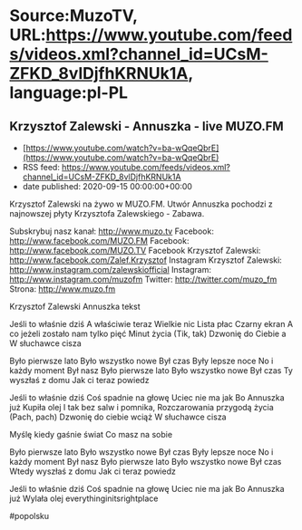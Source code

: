 # Source:MuzoTV, URL:https://www.youtube.com/feeds/videos.xml?channel_id=UCsM-ZFKD_8vlDjfhKRNUk1A, language:pl-PL

## Krzysztof Zalewski - Annuszka - live MUZO.FM
 - [https://www.youtube.com/watch?v=ba-wQqeQbrE](https://www.youtube.com/watch?v=ba-wQqeQbrE)
 - RSS feed: https://www.youtube.com/feeds/videos.xml?channel_id=UCsM-ZFKD_8vlDjfhKRNUk1A
 - date published: 2020-09-15 00:00:00+00:00

Krzysztof Zalewski na żywo w MUZO.FM. Utwór Annuszka pochodzi z najnowszej płyty Krzysztofa Zalewskiego - Zabawa.

Subskrybuj nasz kanał: http://www.muzo.tv
Facebook: http://www.facebook.com/MUZO.FM
Facebook: http://www.facebook.com/MUZO.TV
Facebook Krzysztof Zalewski: http://www.facebook.com/Zalef.Krzysztof
Instagram Krzysztof Zalewski: http://www.instagram.com/zalewskiofficial
Instagram: http://www.instagram.com/muzofm
Twitter: http://twitter.com/muzo_fm
Strona: http://www.muzo.fm


Krzysztof Zalewski Annuszka tekst

Jeśli to właśnie dziś
A właściwie teraz
Wielkie nic
Lista płac
Czarny ekran
A co jeżeli zostało nam tylko pięć
Minut życia
(Tik, tak)
Dzwonię do Ciebie a
W słuchawce cisza

Było pierwsze lato
Było wszystko nowe
Był czas
Były lepsze noce
No i każdy moment
Był nasz
Było pierwsze lato
Było wszystko nowe
Był czas
Ty wyszłaś z domu
Jak ci teraz powiedz

Jeśli to właśnie dziś
Coś spadnie na głowę
Uciec nie ma jak
Bo Annuszka już
Kupiła olej
I tak bez salw i pomnika,
Rozczarowania przygodą życia
(Pach, pach)
Dzwonię do ciebie wciąż
W słuchawce cisza

Myślę kiedy gaśnie świat
Co masz na sobie

Było pierwsze lato
Było wszystko nowe
Był czas
Były lepsze noce
No i każdy moment
Był nasz
Było pierwsze lato
Było wszystko nowe
Był czas
Wtedy wyszłaś z domu
Jak ci teraz powiedz

Jeśli to właśnie dziś
Coś spadnie na głowę
Uciec nie ma jak
Bo Annuszka już
Wylała olej everythinginitsrightplace

#popolsku

